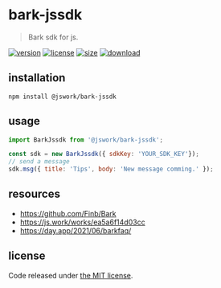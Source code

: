 # bark-jssdk
> Bark sdk for js.

[![version][version-image]][version-url]
[![license][license-image]][license-url]
[![size][size-image]][size-url]
[![download][download-image]][download-url]

## installation
```shell
npm install @jswork/bark-jssdk
```

## usage
```js
import BarkJssdk from '@jswork/bark-jssdk';

const sdk = new BarkJssdk({ sdkKey: 'YOUR_SDK_KEY'});
// send a message
sdk.msg({ title: 'Tips', body: 'New message comming.' });
```

## resources
- https://github.com/Finb/Bark
- https://js.work/works/ea5a6f14d03cc
- https://day.app/2021/06/barkfaq/

## license
Code released under [the MIT license](https://github.com/afeiship/bark-jssdk/blob/master/LICENSE.txt).

[version-image]: https://img.shields.io/npm/v/@jswork/bark-jssdk
[version-url]: https://npmjs.org/package/@jswork/bark-jssdk

[license-image]: https://img.shields.io/npm/l/@jswork/bark-jssdk
[license-url]: https://github.com/afeiship/bark-jssdk/blob/master/LICENSE.txt

[size-image]: https://img.shields.io/bundlephobia/minzip/@jswork/bark-jssdk
[size-url]: https://github.com/afeiship/bark-jssdk/blob/master/dist/bark-jssdk.min.js

[download-image]: https://img.shields.io/npm/dm/@jswork/bark-jssdk
[download-url]: https://www.npmjs.com/package/@jswork/bark-jssdk
